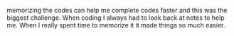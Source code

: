 memorizing the codes can help me complete codes faster and this was the biggest challenge. When coding I always had to look back at notes to help me. When I really spent time to memorize it it made things so much easier. 
